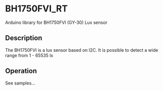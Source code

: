 # BH1750FVI_RT
Arduino library for BH1750FVI (GY-30) Lux sensor

## Description
The BH1750FVI is a lux sensor based on I2C.
It is possible to detect a wide range from 1 - 65535 lx

## Operation

See samples...
